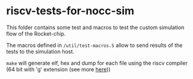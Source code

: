 # riscv-tests-for-nocc-sim

This folder contains some test and macros to test the custom simulation flow of the Rocket-chip.

The macros defined in `/util/test-macros.S` allow to send results of the tests to the simulation host.

`make` will generate elf, hex and dump for each file using the riscv compiler (64 bit with 'g' extension (see more [here](https://en.wikichip.org/wiki/risc-v/standard_extensions)))
